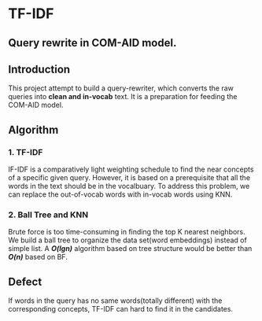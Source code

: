 # TF-IDF
Query rewrite in COM-AID model.
---
## Introduction
This project attempt to build a query-rewriter, which converts the raw queries into **clean and in-vocab** text. It is a preparation for feeding 
the COM-AID model.

## Algorithm
### 1. TF-IDF
IF-IDF is a comparatively light weighting schedule to find the near concepts of a specific given query.
However, it is based on a prerequisite that all the words in the text should be in the vocalbuary. To address this problem, we can replace the 
out-of-vocab words with in-vocab words using KNN.
### 2. Ball Tree and KNN
Brute force is too time-consuming in finding the top K nearest neighbors. We build a ball tree to organize the data set(word embeddings) instead of simple list.
A ***O(lgn)*** algorithm based on tree structure would be better than ***O(n)*** based on BF.

## Defect
If words in the query has no same words(totally different) with the corresponding concepts, TF-IDF can hard to find it in the candidates.

